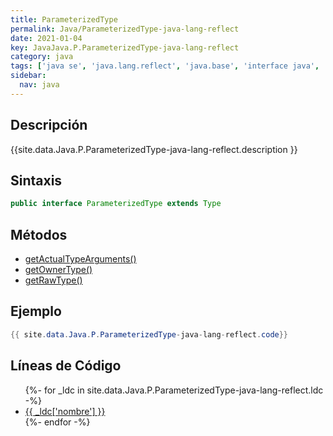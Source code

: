 ```yaml
---
title: ParameterizedType
permalink: Java/ParameterizedType-java-lang-reflect
date: 2021-01-04
key: JavaJava.P.ParameterizedType-java-lang-reflect
category: java
tags: ['java se', 'java.lang.reflect', 'java.base', 'interface java', 'Java 1.5']
sidebar: 
  nav: java
---
```


## Descripción
{{site.data.Java.P.ParameterizedType-java-lang-reflect.description }}

## Sintaxis
~~~java
public interface ParameterizedType extends Type
~~~

## Métodos
* [getActualTypeArguments()](/Java/ParameterizedType-java-lang-reflect/getActualTypeArguments)
* [getOwnerType()](/Java/ParameterizedType-java-lang-reflect/getOwnerType)
* [getRawType()](/Java/ParameterizedType-java-lang-reflect/getRawType)

## Ejemplo
~~~java
{{ site.data.Java.P.ParameterizedType-java-lang-reflect.code}}
~~~

## Líneas de Código
<ul>
{%- for _ldc in site.data.Java.P.ParameterizedType-java-lang-reflect.ldc -%}
   <li>
       <a href="{{_ldc['url'] }}">{{ _ldc['nombre'] }}</a>
   </li>
{%- endfor -%}
</ul>
